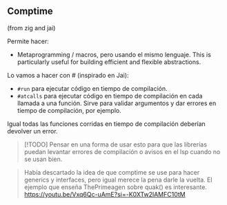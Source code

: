 ## Comptime

(from zig and jai)

Permite hacer:
- Metaprogramming / macros, pero usando el mismo lenguaje.
	This is particularly useful for building efficient and flexible abstractions.

Lo vamos a hacer con # (inspirado en Jai):

- `#run` para ejecutar código en tiempo de compilación.
- `#atcalls` para ejecutar código en tiempo de compilación en cada llamada a
una función. Sirve para validar argumentos y dar errores en tiempo de
compilación, por ejemplo.

Igual todas las funciones corridas en tiempo de compilación deberían devolver un error.



>[!TODO]
>Pensar en una forma de usar esto para que las librerías puedan levantar
>errores de compilación o avisos en el lsp cuando no se usan bien.

> Había descartado la idea de que comptime se use para hacer generics y
> interfaces, pero igual merece la pena darle la vuelta. El ejemplo que enseña
> ThePrimeagen sobre quak() es interesante.
> https://youtu.be/Vxq6Qc-uAmE?si=-K0XTw2lAMFC10tM
